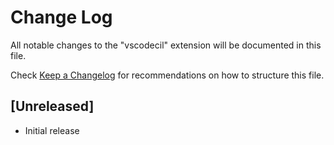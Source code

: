 # Change Log

All notable changes to the "vscodecil" extension will be documented in this file.

Check [Keep a Changelog](http://keepachangelog.com/) for recommendations on how to structure this file.

## [Unreleased]

- Initial release